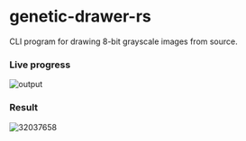 # genetic-drawer-rs

CLI program for drawing 8-bit grayscale images from source.

### Live progress
![output](https://user-images.githubusercontent.com/32037658/169607433-08dd415b-1004-4808-94bd-34652b1f4b84.gif)

### Result
![32037658](https://user-images.githubusercontent.com/32037658/148774893-92b46b9a-4454-4526-8c01-1b6b80a387d5.jpg)
